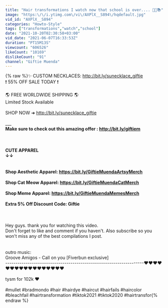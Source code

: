 ```yaml
---
title: "Hair transformations I watch now that school is over.... 🚫🎒📚"
image: "https:\/\/i.ytimg.com\/vi\/AXPlX__S894\/hqdefault.jpg"
vid_id: "AXPlX__S894"
categories: "Howto-Style"
tags: ["transformations","watch","school"]
date: "2021-10-20T02:30:58+03:00"
vid_date: "2021-06-07T16:33:53Z"
duration: "PT15M13S"
viewcount: "606526"
likeCount: "10169"
dislikeCount: "91"
channel: "Giftie Muenda"
---
```

{% raw %}✨ CUSTOM NECKLACES: <a rel="nofollow" target="blank" href="http://bit.ly/sunecklace_giftie">http://bit.ly/sunecklace_giftie</a><br />❗️ 55% OFF SALE TODAY ❗️  <br />      <br />🌎 FREE WORLDWIDE SHIPPING 🌎<br />        Limited Stock Available<br /><br />SHOP NOW ➜ <a rel="nofollow" target="blank" href="http://bit.ly/sunecklace_giftie">http://bit.ly/sunecklace_giftie</a><br /><br />___________________________________________<br />Make sure to check out this amazing offer : <a rel="nofollow" target="blank" href="http://bit.ly/giftiem">http://bit.ly/giftiem</a><br />____________________________________________<br /><br /><br />CUTE APPAREL<br />↓↓<br />__________________________________________<br /><br />Shop Aesthetic Apparel: <a rel="nofollow" target="blank" href="https://bit.ly/GiftieMuendaArtsyMerch">https://bit.ly/GiftieMuendaArtsyMerch</a><br /><br />Shop Cat Meow Apparel: <a rel="nofollow" target="blank" href="https://bit.ly/GiftieMuendaCatMerch">https://bit.ly/GiftieMuendaCatMerch</a><br /><br />Shop Meme Apparel: <a rel="nofollow" target="blank" href="https://bit.ly/GiftieMuendaMemesMerch">https://bit.ly/GiftieMuendaMemesMerch</a><br /><br />Extra 5% Off Discount Code: Giftie<br /><br />__________________________________________<br /><br />Hey guys. thank you for watching this video. <br />Don't forget to like and comment if you haven't. Also subscribe so you won't miss any of the best compilations I post. <br /><br /><br />outro music: <br />Groove Amigos - Call on you [Fiverbun exclusive]<br />--------------------------------------------------------------------❤❤❤❤❤❤❤❤❤❤❤❤❤❤❤❤❤<br /><br />tysm for 102k ❤<br /><br />#mullet #bradmondo #hair #hairdye #haircut #hairfails #haircolor #bleachfail #hairtransformation #tiktok2021 #tiktok2020 #hairtransfor{% endraw %}
